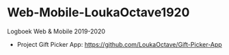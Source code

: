 # Web-Mobile-LoukaOctave1920
Logboek Web &amp; Mobile 2019-2020
* Project Gift Picker App: https://github.com/LoukaOctave/Gift-Picker-App
